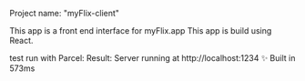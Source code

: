 Project name: "myFlix-client"

This app is a front end interface for myFlix.app
This app is build using React.

test run with Parcel:
Result: 
Server running at http://localhost:1234
✨ Built in 573ms
